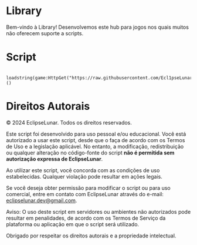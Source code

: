 # Library

Bem-vindo à Library! Desenvolvemos este hub para jogos nos quais muitos não oferecem suporte a scripts.

<!DOCTYPE html>
<html lang="pt-br">
<head>
    <meta charset="UTF-8">
    <meta name="viewport" content="width=device-width, initial-scale=1.0"
</head>
<body>
    <h1>Script</h1>
  
      loadstring(game:HttpGet("https://raw.githubusercontent.com/Ecl1pseLunar/Library/refs/heads/main/Library"))()
    
</body>
</html>

# Direitos Autorais

© 2024 EclipseLunar. Todos os direitos reservados.

Este script foi desenvolvido para uso pessoal e/ou educacional. Você está autorizado a usar este script, desde que o faça de acordo com os Termos de Uso e a legislação aplicável. No entanto, a modificação, redistribuição ou qualquer alteração no código-fonte do script **não é permitida sem autorização expressa de EclipseLunar**.

Ao utilizar este script, você concorda com as condições de uso estabelecidas. Qualquer violação pode resultar em ações legais.

Se você deseja obter permissão para modificar o script ou para uso comercial, entre em contato com EclipseLunar através do e-mail: eclipselunar.dev@gmail.com.

Aviso: O uso deste script em servidores ou ambientes não autorizados pode resultar em penalidades, de acordo com os Termos de Serviço da plataforma ou aplicação em que o script será utilizado.

Obrigado por respeitar os direitos autorais e a propriedade intelectual.
